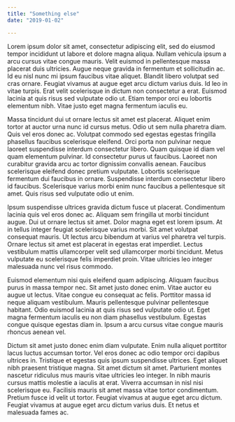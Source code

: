 ```yaml
---
title: "Something else"
date: "2019-01-02"

---
```


Lorem ipsum dolor sit amet, consectetur adipiscing elit, sed do eiusmod tempor incididunt ut labore et dolore magna aliqua. Nullam vehicula ipsum a arcu cursus vitae congue mauris. Velit euismod in pellentesque massa placerat duis ultricies. Augue neque gravida in fermentum et sollicitudin ac. Id eu nisl nunc mi ipsum faucibus vitae aliquet. Blandit libero volutpat sed cras ornare. Feugiat vivamus at augue eget arcu dictum varius duis. Id leo in vitae turpis. Erat velit scelerisque in dictum non consectetur a erat. Euismod lacinia at quis risus sed vulputate odio ut. Etiam tempor orci eu lobortis elementum nibh. Vitae justo eget magna fermentum iaculis eu.

Massa tincidunt dui ut ornare lectus sit amet est placerat. Aliquet enim tortor at auctor urna nunc id cursus metus. Odio ut sem nulla pharetra diam. Quis vel eros donec ac. Volutpat commodo sed egestas egestas fringilla phasellus faucibus scelerisque eleifend. Orci porta non pulvinar neque laoreet suspendisse interdum consectetur libero. Quam quisque id diam vel quam elementum pulvinar. Id consectetur purus ut faucibus. Laoreet non curabitur gravida arcu ac tortor dignissim convallis aenean. Faucibus scelerisque eleifend donec pretium vulputate. Lobortis scelerisque fermentum dui faucibus in ornare. Suspendisse interdum consectetur libero id faucibus. Scelerisque varius morbi enim nunc faucibus a pellentesque sit amet. Quis risus sed vulputate odio ut enim.

Ipsum suspendisse ultrices gravida dictum fusce ut placerat. Condimentum lacinia quis vel eros donec ac. Aliquam sem fringilla ut morbi tincidunt augue. Dui ut ornare lectus sit amet. Dolor magna eget est lorem ipsum. At in tellus integer feugiat scelerisque varius morbi. Sit amet volutpat consequat mauris. Ut lectus arcu bibendum at varius vel pharetra vel turpis. Ornare lectus sit amet est placerat in egestas erat imperdiet. Lectus vestibulum mattis ullamcorper velit sed ullamcorper morbi tincidunt. Metus vulputate eu scelerisque felis imperdiet proin. Vitae ultricies leo integer malesuada nunc vel risus commodo.

Euismod elementum nisi quis eleifend quam adipiscing. Aliquam faucibus purus in massa tempor nec. Sit amet justo donec enim. Vitae auctor eu augue ut lectus. Vitae congue eu consequat ac felis. Porttitor massa id neque aliquam vestibulum. Mauris pellentesque pulvinar pellentesque habitant. Odio euismod lacinia at quis risus sed vulputate odio ut. Eget magna fermentum iaculis eu non diam phasellus vestibulum. Egestas congue quisque egestas diam in. Ipsum a arcu cursus vitae congue mauris rhoncus aenean vel.

Dictum sit amet justo donec enim diam vulputate. Enim nulla aliquet porttitor lacus luctus accumsan tortor. Vel eros donec ac odio tempor orci dapibus ultrices in. Tristique et egestas quis ipsum suspendisse ultrices. Eget aliquet nibh praesent tristique magna. Sit amet dictum sit amet. Parturient montes nascetur ridiculus mus mauris vitae ultricies leo integer. In nibh mauris cursus mattis molestie a iaculis at erat. Viverra accumsan in nisl nisi scelerisque eu. Facilisis mauris sit amet massa vitae tortor condimentum. Pretium fusce id velit ut tortor. Feugiat vivamus at augue eget arcu dictum. Feugiat vivamus at augue eget arcu dictum varius duis. Et netus et malesuada fames ac.